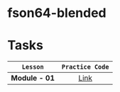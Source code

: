 # fson64-blended

# Tasks

|    `Lesson`     |                                     `Practice Code`                                      |
| :-------------: | :--------------------------------------------------------------------------------------: |
| **Module - 01** | [Link](https://github.com/pavlo-sheremet-dev/bcfw-it-generation-practice/tree/module-01) |
